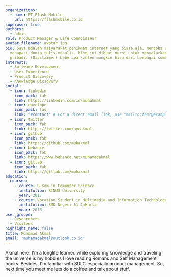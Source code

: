 ```yaml
---
organizations:
  - name: PT Flash Mobile
    url: https://flashmobile.co.id
superuser: true
authors:
  - admin
role: Product Manager & Life Connoisseur
avatar_filename: avatar.jpg
bio: Saya adalah masyarakat penikmat internet yang biasa aja, mencoba untuk
  menapaki dunia tulis-menulis. blog ini dibuat murni untuk menyalurkan hasrat
  pribadi. (Disclaimer) beberapa konten mungkin bisa dari berbagai sumber.
interests:
  - Software Development
  - User Experience
  - Product Discovery
  - Knowledge Dicsovery
social:
  - icon: linkedin
    icon_pack: fab
    link: https://linkedin.com/in/muhakmal
  - icon: envelope
    icon_pack: fas
    link: "#contact" # For a direct email link, use "mailto:test@example.org".
  - icon: twitter
    icon_pack: fab
    link: https://twitter.com/ayeakmal
  - icon: github
    icon_pack: fab
    link: https://github.com/muhakmal
  - icon: behance
    icon_pack: fab
    link: https://www.behance.net/muhamadakmal
  - icon: gitlab
    icon_pack: fab
    link: https://gitlab.com/muhakmal
education:
  courses:
    - course: S.Kom in Computer Science
      institution: BINUS University
      year: 2017
    - course: Vocation Student in Multimedia and Information Technology
      institution: SMK Negeri 51 Jakarta
      year: 2013
user_groups:
  - Researchers
  - Visitors
highlight_name: false
title: Muhamad Akmal
email: "muhamadakmal@outlook.co.id"
---
```

Akmal here. I'm a longlife learner. while exploring knowledge and traveling the universe is my hobbies I love reading Romans and Self Management books. Besides, I'm familiar with SDLC especially product management. So, next time you meet me lets do a coffee and talk about stuff.